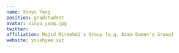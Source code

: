 ```yaml
---
name: Xinyu Yang
position: gradstudent
avatar: xinyu_yang.jpg
twitter:
affiliation: Majid Mirmehdi's Group [e.g. Dima Damen's Group]
website: youshyee.xyz
---
```

